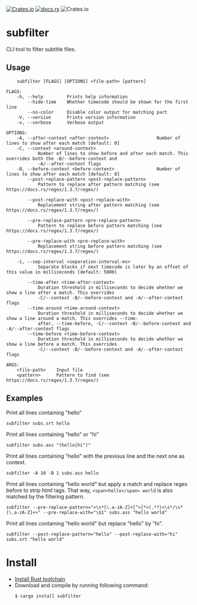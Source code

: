 [![Crates.io](https://img.shields.io/crates/v/subfilter.svg)](https://crates.io/crates/subfilter)
[![docs.rs](https://docs.rs/subfilter/badge.svg)](https://docs.rs/subfilter)
![Crates.io](https://img.shields.io/crates/l/subfilter)

# subfilter

CLI tool to filter subtitle files.

## Usage

```
    subfilter [FLAGS] [OPTIONS] <file-path> [pattern]

FLAGS:
    -h, --help         Prints help information
        --hide-time    Whether timecode should be shown for the first line
        --no-color     Disable color output for matching part
    -V, --version      Prints version information
    -v, --verbose      Verbose output

OPTIONS:
    -A, --after-context <after-context>                  Number of lines to show after each match [default: 0]
    -C, --context <around-context>
            Number of lines to show before and after each match. This overrides both the -B/--before-context and
            -A/--after-context flags
    -B, --before-context <before-context>                Number of lines to show after each match [default: 0]
        --post-replace-pattern <post-replace-pattern>
            Pattern to replace after pattern matching (see https://docs.rs/regex/1.3.7/regex/)

        --post-replace-with <post-replace-with>
            Replacement string after pattern matching (see https://docs.rs/regex/1.3.7/regex/)

        --pre-replace-pattern <pre-replace-pattern>
            Pattern to replace before pattern matching (see https://docs.rs/regex/1.3.7/regex/)

        --pre-replace-with <pre-replace-with>
            Replacement string before pattern matching (see https://docs.rs/regex/1.3.7/regex/)

    -i, --sep-interval <separation-interval-ms>
            Separate blocks if next timecode is later by an offset of this value in milliseconds [default: 5000]

        --time-after <time-after-context>
            Duration threshold in milliseconds to decide whether we show a line after a match. This overrides
            -C/--context -B/--before-context and -A/--after-context flags
        --time-around <time-around-context>
            Duration threshold in milliseconds to decide whether we show a line around a match. This overrides --time-
            after, --time-before, -C/--context -B/--before-context and -A/--after-context flags
        --time-before <time-before-context>
            Duration threshold in milliseconds to decide whether we show a line before a match. This overrides
            -C/--context -B/--before-context and -A/--after-context flags

ARGS:
    <file-path>    Input file
    <pattern>      Pattern to find (see https://docs.rs/regex/1.3.7/regex/)
```

## Examples

Print all lines containing "hello"
```
subfilter subs.srt hello
```

Print all lines containing "hello" or "hi"
```
subfilter subs.ass "(hello|hi")"
```

Print all lines containing "hello" with the previous line and the next one as context. 
```
subfilter -A 10 -B 1 subs.ass hello
```

Print all lines containing "hello world" but apply a match and replace regex before to strip html tags.
That way, `<span>hello</span> world` is also matched by the filtering pattern.
```
subfilter --pre-replace-pattern="<\s*[\.a-zA-Z]+[^>]*>(.*?)<\s*/\s*[\.a-zA-Z]+>" --pre-replace-with="\$1" subs.ass "hello world"
```

Print all lines containing "hello world" but replace "hello" by "hi".
```
subfilter --post-replace-pattern="hello" --post-replace-with="hi" subs.srt "hello world"
```

# Install

- [Install Rust toolchain](https://www.rust-lang.org/tools/install)
- Download and compile by running following command:
    ```
    $ cargo install subfilter
    ```
